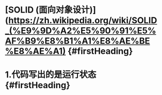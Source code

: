 # [SOLID \(面向对象设计\)](https://zh.wikipedia.org/wiki/SOLID_(%E9%9D%A2%E5%90%91%E5%AF%B9%E8%B1%A1%E8%AE%BE%E8%AE%A1) {#firstHeading}

# 1.代码写出的是运行状态 {#firstHeading}




